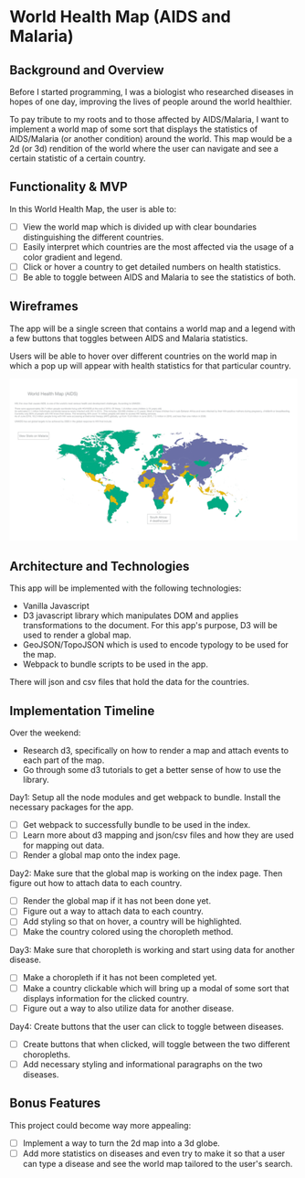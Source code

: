 # World Health Map (AIDS and Malaria)

## Background and Overview
Before I started programming, I was a biologist who researched diseases in hopes of one day, improving the lives of people around the world healthier.

To pay tribute to my roots and to those affected by AIDS/Malaria, I want to implement a world map of some sort that displays the statistics of AIDS/Malaria (or another condition) around the world. This map would be a 2d (or 3d) rendition of the world where the user can navigate and see a certain statistic of a certain country.

## Functionality & MVP
In this World Health Map, the user is able to:
- [ ] View the world map which is divided up with clear boundaries distinguishing the different countries.
- [ ] Easily interpret which countries are the most affected via the usage of a color gradient and legend.
- [ ] Click or hover a country to get detailed numbers on health statistics.
- [ ] Be able to toggle between AIDS and Malaria to see the statistics of both.

## Wireframes
The app will be a single screen that contains a world map and a legend with a few buttons that toggles between AIDS and Malaria statistics.

Users will be able to hover over different countries on the world map in which a pop up will appear with health statistics for that particular country.  

![](health_map_wireframe.png)

## Architecture and Technologies
This app will be implemented with the following technologies:
- Vanilla Javascript
- D3 javascript library which manipulates DOM and applies transformations to the document. For this app's purpose, D3 will be used to render a global map.
- GeoJSON/TopoJSON which is used to encode typology to be used for the map.
- Webpack to bundle scripts to be used in the app.

There will json and csv files that hold the data for the countries.

## Implementation Timeline
Over the weekend:
- Research d3, specifically on how to render a map and attach events to each part of the map.
- Go through some d3 tutorials to get a better sense of how to use the library.

Day1: Setup all the node modules and get webpack to bundle. Install the necessary packages for the app.
- [ ] Get webpack to successfully bundle to be used in the index.
- [ ] Learn more about d3 mapping and json/csv files and how they are used for mapping out data.
- [ ] Render a global map onto the index page.

Day2: Make sure that the global map is working on the index page. Then figure out how to attach data to each country.
- [ ] Render the global map if it has not been done yet.
- [ ] Figure out a way to attach data to each country.
- [ ] Add styling so that on hover, a country will be highlighted.
- [ ] Make the country colored using the choropleth method.

Day3: Make sure that choropleth is working and start using data for another disease.
- [ ] Make a choropleth if it has not been completed yet.
- [ ] Make a country clickable which will bring up a modal of some sort that displays information for the clicked country.
- [ ] Figure out a way to also utilize data for another disease.

Day4: Create buttons that the user can click to toggle between diseases.
- [ ] Create buttons that when clicked, will toggle between the two different choropleths.
- [ ] Add necessary styling and informational paragraphs on the two diseases.

## Bonus Features
This project could become way more appealing:
- [ ] Implement a way to turn the 2d map into a 3d globe.
- [ ] Add more statistics on diseases and even try to make it so that a user can type a disease and see the world map tailored to the user's search.
